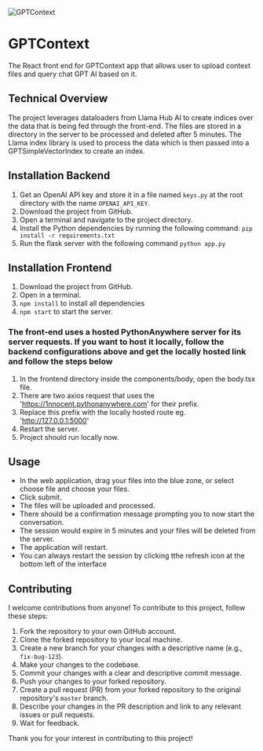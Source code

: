 ![GPTContext](https://user-images.githubusercontent.com/55434969/225579902-ffe9a506-3cc3-4bfa-aca3-e563bcfe87eb.png)


# GPTContext

The React front end for GPTContext app that allows user to upload context files and query chat GPT AI based on it.

## Technical Overview

The project leverages dataloaders from Llama Hub AI to create indices over the data that is being fed through the front-end. The files are stored in a directory in the server to be processed and deleted after 5 minutes. The Llama index library is used to process the data which is then passed into a GPTSimpleVectorIndex to create an index.

## Installation Backend

1. Get an OpenAI API key and store it in a file named `keys.py` at the root directory with the name `OPENAI_API_KEY`.
2. Download the project from GitHub.
3. Open a terminal and navigate to the project directory.
4. Install the Python dependencies by running the following command:
``` pip install -r requirements.txt ```
5. Run the flask server with the following command ``` python app.py ```

## Installation Frontend

1. Download the project from GitHub.
2. Open in a terminal.
3. ```npm install``` to install all dependencies
4. ```npm start``` to start the server.

### The front-end uses a hosted PythonAnywhere server for its server requests. If you want to host it locally, follow the backend configurations above and get the locally hosted link and follow the steps below
1. In the frontend directory inside the components/body, open the body.tsx file.
2. There are two axios request that uses the 'https://1nnocent.pythonanywhere.com' for their prefix.
3. Replace this prefix with the locally hosted route eg. 'http://127.0.0.1:5000'
4. Restart the server.
5. Project should run locally now.

## Usage
- In the web application, drag your files into the blue zone, or select choose file and choose your files.
- Click submit.
- The files will be uploaded and processed.
- There should be a confirmation message prompting you to now start the conversation.
- The session would expire in 5 minutes and your files will be deleted from the server.
- The application will restart.
- You can always restart the session by clicking tthe refresh icon at the bottom left of the interface


## Contributing

I welcome contributions from anyone! To contribute to this project, follow these steps:

1. Fork the repository to your own GitHub account.
2. Clone the forked repository to your local machine.
3. Create a new branch for your changes with a descriptive name (e.g., `fix-bug-123`).
4. Make your changes to the codebase.
5. Commit your changes with a clear and descriptive commit message.
6. Push your changes to your forked repository.
7. Create a pull request (PR) from your forked repository to the original repository's `master` branch.
8. Describe your changes in the PR description and link to any relevant issues or pull requests.
9. Wait for feedback.

Thank you for your interest in contributing to this project!




